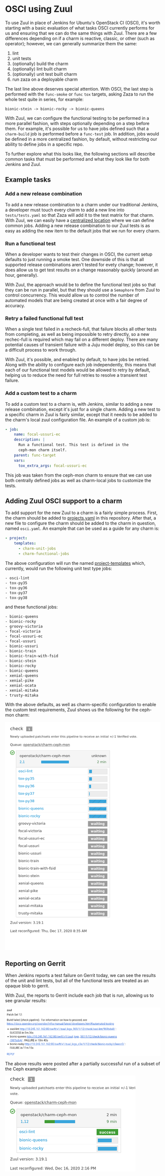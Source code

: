 # OSCI using Zuul

To use Zuul in place of Jenkins for Ubuntu's OpenStack CI (OSCI), it's worth
starting with a basic evaluation of what tasks OSCI currently performs for us
and ensuring that we can do the same things with Zuul. There are a few
differences depending on if a charm is reactive, classic, or other (such
as operator); however, we can generally summarize them the same:

1. lint
1. unit tests
1. (optionally) build the charm
1. (optionally) lint built charm
1. (optionally) unit test built charm
1. run zaza on a deployable charm

The last line above deserves special attention. With OSCI, the last step is
performed with the `func-smoke` or `func` `tox` targets, asking Zaza to run
the whole test quite in series, for example: 

```
bionic-stein -> bionic-rocky -> bionic-queens
```

With Zuul, we can configure the functional testing to be performed in a more
parallel fashion, with steps optionally depending on a step before them. For
example, it's possible for us to have jobs defined such that a `charm-build`
job is performed before a `func-test` job. In addition, jobs would be defined
in a more centralized fashion, by default, without restricting our ability to
define jobs in a specific repo.

To further explore what this looks like, the following sections will describe
common tasks that must be performed and what they look like for both Jenkins
and Zuul.

## Example tasks

### Add a new release combination

To add a new release combination to a charm under our traditional Jenkins,
a developer must touch every charm to add a new line into `tests/tests.yaml`
so that Zaza will add it to the test matrix for that charm. With Zuul, we can
easily have a [centralized location](./zuul.d/project-templates.yaml) where we
can define common jobs. Adding a new release combination to our Zuul tests is
as easy as adding the new item to the default jobs that we run for every charm.

### Run a functional test

When a developer wants to test their changes in OSCI, the current setup
defaults to just running a smoke test. One downside of this is that all
supported release combinations aren't tested for evety change; however, it
does allow us to get test results on a change reasonably quickly (around an
hour, generally).

With Zuul, the approach would be to define the functional test jobs so that
they can be run in parallel, but that they should use a `Semaphore` from Zuul
to control concurrency. This would allow us to control the number of automated
models that are being created at once with a fair degree of accuracy.

### Retry a failed functional full test

When a single test failed in a recheck-full, that failure blocks all other
tests from completing, as well as being impossible to retry directly, so a new
rechec-full is required which may fail on a different deploy. There are many
potential causes of transient failure with a Juju model deploy, so this can be
a difficult process to work through.

With Zuul, it's possible, and enabled by default, to have jobs be retried.
Along with the ability to configure each job independently, this means that
each of our functional test models would be allowed to retry by default,
helping us to reduce the need for full retries to resolve a transient test
failure.

### Add a custom test to a charm

To add a custom test to a charm is, with Jenkins, similar to adding a new
release combination, except it's just for a single charm. Adding a new test
to a specific charm in Zuul is fairly similar, except that it needs to be added
to the charm's local zuul configuration file. An example of a custom job is:

```yaml
- job:
    name: focal-ussuri-ec
    description: |
      Run a functional test. This test is defined in the
      ceph-mon charm itself.
    parent: func-target
    vars:
      tox_extra_args: focal-ussuri-ec
```

This job was taken from the ceph-mon charm to ensure that we can use both
centrally defined jobs as well as charm-local jobs to customize the tests.

## Adding Zuul OSCI support to a charm

To add support for the new Zuul to a charm is a fairly simple process.
First, the charm should be added to [projects.yaml](./zuul.d/projects.yaml) in
this repository. After that, a new file to configure the charm should be added
to the charm in question, named `osci.yaml`. An example that can be used as a
guide for any charm is:

```yaml
- project:
    templates:
      - charm-unit-jobs
      - charm-functional-jobs
```

The above configuration will run the named
[project-templates](./zuul.d/project-template.yaml) which, currently, would
run the following unit test type jobs:

```
- osci-lint
- tox-py35
- tox-py36
- tox-py37
- tox-py38
```

and these functional jobs:

```
- bionic-queens
- bionic-rocky
- groovy-victoria
- focal-victoria
- focal-ussuri-ec
- focal-ussuri
- bionic-ussuri
- bionic-train
- bionic-train-with-fsid
- bionic-stein
- bionic-rocky
- bionic-queens
- xenial-queens
- xenial-pike
- xenial-ocata
- xenial-mitaka
- trusty-mitaka
```

With the above defaults, as well as charm-specific configuration to enable
the custom test requirements, Zuul shows us the following for the ceph-mon
charm:

![zuul-ceph-all-jobs](images/zuul-ceph-mon-all-jobs.png)

## Reporting on Gerrit

When Jenkins reports a test failure on Gerrit today, we can see the results
of the unit and lint tests, but all of the functional tests are treated as an
opaque blob to gerrit.

With Zuul, the reports to Gerrit include each job that is run, allowing us to
see granular results:

![gerrit-zuul-report](images/gerrit-zuul-report.png)

The above results were posted after a partially successful run of a subset
of the Ceph example above:

![zuul-ceph-mon](images/zuul-ceph-mon.png)